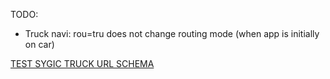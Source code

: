 TODO:
* Truck navi: rou=tru does not change routing mode (when app is initially on car)


[TEST SYGIC TRUCK URL SCHEMA](http://com.sygic.aura//coordinate%7C17.33538055419922%7C48.141998291015625%7Cdrive&&&truckSettings%7Cwei=20000%7Caxl=5000%7Clen=10000%7Cwid=2500%7Chei=3000%7Crou=tru)